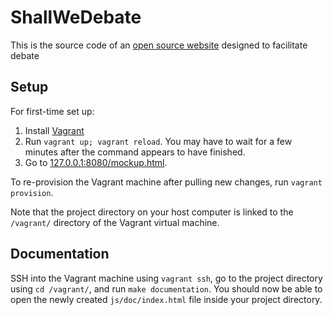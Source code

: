 ShallWeDebate
=============

This is the source code of an [open source website](http://www.shallwedebate.com/) designed to facilitate debate

Setup
-----

For first-time set up:

1. Install [Vagrant](http://www.vagrantup.com/downloads.html)
2. Run `vagrant up; vagrant reload`. You may have to wait for a few minutes after the command appears to have finished.
3. Go to [127.0.0.1:8080/mockup.html](http://127.0.0.1:8080/).

To re-provision the Vagrant machine after pulling new changes, run `vagrant provision`.

Note that the project directory on your host computer is linked to the `/vagrant/` directory of the Vagrant virtual machine.

Documentation
-------------

SSH into the Vagrant machine using `vagrant ssh`, go to the project directory using `cd /vagrant/`, and run `make documentation`. You should now be able to open the newly created `js/doc/index.html` file inside your project directory.

